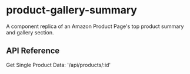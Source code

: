 # product-gallery-summary
A component replica of an Amazon Product Page's top product summary and gallery section.

## API Reference

Get Single Product Data: '/api/products/:id'